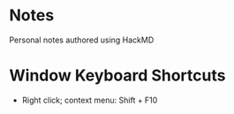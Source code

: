 # Notes

Personal notes authored using HackMD 

# Window Keyboard Shortcuts

* Right click; context menu: Shift + F10
